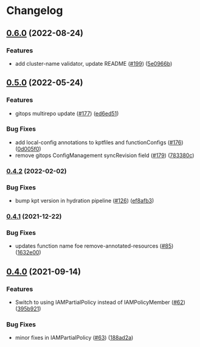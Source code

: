 # Changelog

## [0.6.0](https://github.com/GoogleCloudPlatform/blueprints/compare/gitops-blueprint-v0.5.0...gitops-blueprint-v0.6.0) (2022-08-24)


### Features

* add cluster-name validator, update README ([#199](https://github.com/GoogleCloudPlatform/blueprints/issues/199)) ([5e0966b](https://github.com/GoogleCloudPlatform/blueprints/commit/5e0966b91b8d40fd00e8c2bc43e6b49cf3185aa2))

## [0.5.0](https://github.com/GoogleCloudPlatform/blueprints/compare/gitops-blueprint-v0.4.2...gitops-blueprint-v0.5.0) (2022-05-24)


### Features

* gitops multirepo update ([#177](https://github.com/GoogleCloudPlatform/blueprints/issues/177)) ([ed6ed51](https://github.com/GoogleCloudPlatform/blueprints/commit/ed6ed51dbc4467141bc5f125836f534631333444))


### Bug Fixes

* add local-config annotations to kptfiles and functionConfigs ([#176](https://github.com/GoogleCloudPlatform/blueprints/issues/176)) ([0d005f0](https://github.com/GoogleCloudPlatform/blueprints/commit/0d005f0174d95d3aca1691e67deffa573c3e7db7))
* remove gitops ConfigManagement syncRevision field ([#179](https://github.com/GoogleCloudPlatform/blueprints/issues/179)) ([783380c](https://github.com/GoogleCloudPlatform/blueprints/commit/783380ce4e6c3f21e9e90055b3a88bada0410154))

### [0.4.2](https://github.com/GoogleCloudPlatform/blueprints/compare/gitops-blueprint-v0.4.1...gitops-blueprint-v0.4.2) (2022-02-02)


### Bug Fixes

* bump kpt version in hydration pipeline ([#126](https://github.com/GoogleCloudPlatform/blueprints/issues/126)) ([ef8afb3](https://github.com/GoogleCloudPlatform/blueprints/commit/ef8afb3aa746cdac0b5085ef8bf011341eefc6fe))

### [0.4.1](https://www.github.com/GoogleCloudPlatform/blueprints/compare/gitops-blueprint-v0.4.0...gitops-blueprint-v0.4.1) (2021-12-22)


### Bug Fixes

* updates function name foe remove-annotated-resources ([#85](https://www.github.com/GoogleCloudPlatform/blueprints/issues/85)) ([1632e00](https://www.github.com/GoogleCloudPlatform/blueprints/commit/1632e00af3fe858c5e3b3f9e75c16e6327449155))

## [0.4.0](https://www.github.com/GoogleCloudPlatform/blueprints/compare/gitops-blueprint-v0.3.0...gitops-blueprint-v0.4.0) (2021-09-14)


### Features

* Switch to using IAMPartialPolicy instead of IAMPolicyMember ([#62](https://www.github.com/GoogleCloudPlatform/blueprints/issues/62)) ([395b921](https://www.github.com/GoogleCloudPlatform/blueprints/commit/395b921fe35bf54677e66df013f3ca4c2a09fdb6))


### Bug Fixes

* minor fixes in IAMPartialPolicy ([#63](https://www.github.com/GoogleCloudPlatform/blueprints/issues/63)) ([188ad2a](https://www.github.com/GoogleCloudPlatform/blueprints/commit/188ad2ab8d75e696d5127a52b146ca6f8363b8b3))
